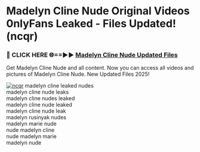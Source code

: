 # Madelyn Cline Nude Original Videos 0nlyFans Leaked - Files Updated! (ncqr)

<h3>🔴 CLICK HERE 🌐==►► <a href="https://tinyurl.com/yrmya6cz" rel="nofollow">Madelyn Cline Nude Updated Files</a></h3>

Get Madelyn Cline Nude and all content. Now you can access all videos and pictures of Madelyn Cline Nude. New Updated Files 2025!

[![ncqr](https://i.imgur.com/FMdXYCs.gif)](https://tinyurl.com/yrmya6cz)
madelyn cline leaked nudes<br>
madelyn cline nude leaks<br>
madelyn cline nudes leaked<br>
madelyn cline nude leaked<br>
madelyn cline nude leak<br>
madelyn rusinyak nudes<br>
madelyn marie nude<br>
nude madelyn cline<br>
nude madelyn marie<br>
madelyn nude